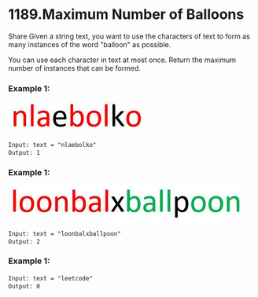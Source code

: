 # 1189.Maximum Number of Balloons 
Share
Given a string text, you want to use the characters of text to form as many instances of the word "balloon" as possible.

You can use each character in text at most once. Return the maximum number of instances that can be formed.

### Example 1:
![1536_ex1](../1536_ex1_upd.jfif)
``` 
Input: text = "nlaebolko"
Output: 1
```
### Example 1:
![1536_ex2](../1536_ex2_upd.jfif)
``` 
Input: text = "loonbalxballpoon"
Output: 2
```
### Example 1:
``` 
Input: text = "leetcode"
Output: 0
```